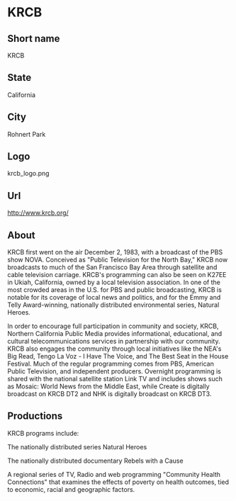 # KRCB

## Short name

KRCB

## State

California

## City

Rohnert Park

## Logo

krcb\_logo.png

## Url

http://www.krcb.org/

## About

KRCB first went on the air December 2, 1983, with a broadcast of
the PBS show NOVA. Conceived as "Public Television for the North Bay," KRCB
now broadcasts to much of the San Francisco Bay Area through satellite and cable
television carriage. KRCB's programming can also be seen on K27EE in Ukiah, California,
owned by a local television association. In one of the most crowded areas in the
U.S. for PBS and public broadcasting, KRCB is notable for its coverage of local
news and politics, and for the Emmy and Telly Award-winning, nationally distributed
environmental series, Natural Heroes.

In order to encourage full participation
in community and society, KRCB, Northern California Public Media provides informational,
educational, and cultural telecommunications services in partnership with our
community.  KRCB also engages the community through local initiatives like the
NEA's Big Read, Tengo La Voz - I Have The Voice, and The Best Seat in the House
Festival. Much of the regular programming comes from PBS, American Public Television,
and independent producers. Overnight programming is shared with the national satellite
station Link TV and includes shows such as Mosaic: World News from the Middle
East, while Create is digitally broadcast on KRCB DT2 and NHK is digitally broadcast
on KRCB DT3.


## Productions

KRCB programs include:

The nationally distributed series Natural Heroes

The nationally distributed documentary Rebels with a Cause

A regional series of TV, Radio and web programming "Community Health Connections" that examines
the effects of poverty on health outcomes, tied to economic, racial and geographic
factors. 

